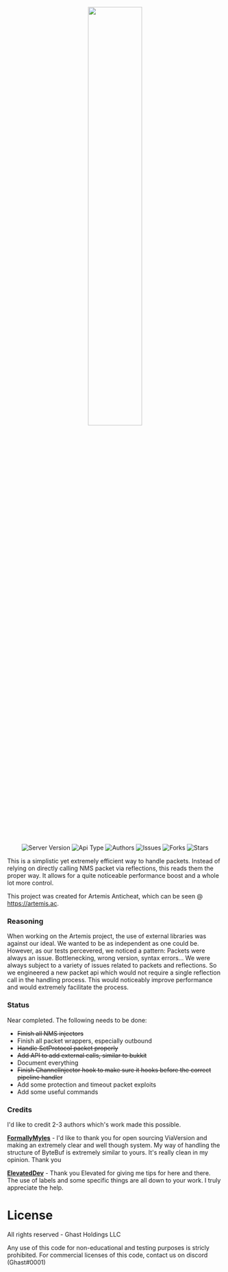 <p align="center">
  <img width="50%" height="50%" src="https://i.imgur.com/I1nYfFf.png">
  <br>
  <a><img alt="Server Version" src="https://img.shields.io/badge/Server%20Version-1.7.10%201.16.4-blue"></a>
  <a><img alt="Api Type" src="https://img.shields.io/badge/API-Bukkit-blue"></a>
  <a><img alt="Authors" src="https://img.shields.io/badge/Authors-Ghast-blue"></a>
  <a><img alt="Issues" src="https://img.shields.io/github/issues/artemisac/Artemis-Packet-API"></a>
  <a><img alt="Forks" src="https://img.shields.io/github/forks/artemisac/Artemis-Packet-API"></a>
  <a><img alt="Stars" src="https://img.shields.io/github/stars/artemisac/Artemis-Packet-API"></a>
</p>

This is a simplistic yet extremely efficient way to handle packets. Instead of relying on directly calling NMS packet via
reflections, this reads them the proper way. It allows for a quite noticeable performance boost and a whole lot more control.

This project was created for Artemis Anticheat, which can be seen @ https://artemis.ac. 

### Reasoning
When working on the Artemis project, the use of external libraries was against our ideal. We wanted to be as independent as one could be. 
However, as our tests percevered, we noticed a pattern: Packets were always an issue. Bottlenecking, wrong version, syntax errors... We were
always subject to a variety of issues related to packets and reflections. So we engineered a new packet api which would not require a single reflection
call in the handling process. This would noticeably improve performance and would extremely facilitate the process.

### Status
Near completed. The following needs to be done: 
- ~~Finish all NMS injectors~~
- Finish all packet wrappers, especially outbound
- ~~Handle SetProtocol packet properly~~
- ~~Add API to add external calls, similar to bukkit~~
- Document everything
- ~~Finish ChannelInjector hook to make sure it hooks before the correct pipeline handler~~
- Add some protection and timeout packet exploits
- Add some useful commands

### Credits
I'd like to credit 2-3 authors which's work made this possible. 

**[FormallyMyles](https://github.com/FormallyMyles)** - I'd like to thank you for open sourcing ViaVersion and making an extremely clear and well though system. 
My way of handling the structure of ByteBuf is extremely similar to yours. It's really clean in my opinion. Thank you

**[ElevatedDev](https://github.com/ElevatedDev)** - Thank you Elevated for giving me tips for here and there. The use of labels and some specific things are
all down to your work. I truly appreciate the help.

# License
All rights reserved - Ghast Holdings LLC

Any use of this code for non-educational and testing purposes is stricly prohibited. 
For commercial licenses of this code, contact us on discord (Ghast#0001)
